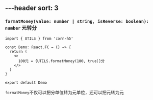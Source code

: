 
---header
sort: 3
---
### `formatMoney(value: number | string, isReverse: boolean): number` 元转分

```tsx
import { UTILS } from 'corn-h5'

const Demo: React.FC = () => {
  return (
    <>
      100元 = {UTILS.formatMoney(100, true)}分
    </>
  )
}

export default Demo
```
`formatMoney`不仅可以把分单位转为元单位，还可以把元转为元


